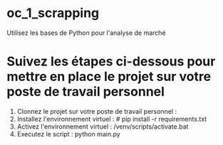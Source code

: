 # oc_1_scrapping

Utilisez les bases de Python pour l'analyse de marché

# Suivez les étapes ci-dessous pour mettre en place le projet sur votre poste de travail personnel

1. Clonnez le projet sur votre poste de travail personnel :
2. Installez l'environnement virtuel : # pip install -r requirements.txt
3. Activez l'environnement virtuel : /venv/scripts/activate.bat
4. Executez le script : python main.py
